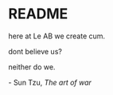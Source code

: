 # README #

here at Le AB we create cum.

dont believe us?

neither do we.

\- Sun Tzu, <em>The art of war<em>